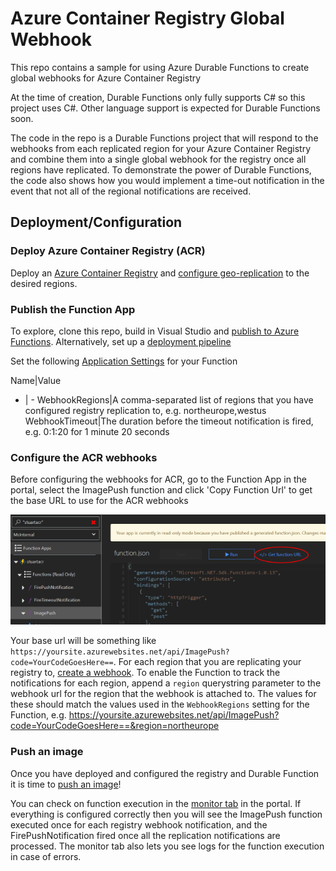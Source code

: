 # Azure Container Registry Global Webhook
This repo contains a sample for using Azure Durable Functions to create global webhooks for Azure Container Registry

At the time of creation, Durable Functions only fully supports C# so this project uses C#. Other language support is expected for Durable Functions soon.

The code in the repo is a Durable Functions project that will respond to the webhooks from each replicated region for your Azure Container Registry and combine them into a single global webhook for the registry once all regions have replicated. To demonstrate the power of Durable Functions, the code also shows how you would implement a time-out notification in the event that not all of the regional notifications are received.

## Deployment/Configuration

### Deploy Azure Container Registry (ACR)
Deploy an [Azure Container Registry](https://docs.microsoft.com/en-gb/azure/container-registry/) and [configure geo-replication](https://docs.microsoft.com/en-gb/azure/container-registry/container-registry-tutorial-prepare-registry#configure-geo-replication) to the desired regions.

### Publish the Function App
To explore, clone this repo, build in Visual Studio and [publish to Azure Functions](https://docs.microsoft.com/en-gb/azure/azure-functions/functions-develop-vs#publish-to-azure). Alternatively, set up a [deployment pipeline](https://docs.microsoft.com/en-gb/azure/azure-functions/functions-continuous-deployment)

Set the following [Application Settings](https://docs.microsoft.com/en-gb/azure/azure-functions/functions-how-to-use-azure-function-app-settings#settings) for your Function

Name|Value
- | -
WebhookRegions|A comma-separated list of regions that you have configured registry replication to, e.g. northeurope,westus
WebhookTimeout|The duration before the timeout notification is fired, e.g. 0:1:20 for 1 minute 20 seconds

### Configure the ACR webhooks

Before configuring the webhooks for ACR, go to the Function App in the portal, select the ImagePush function and click 'Copy Function Url' to get the base URL to use for the ACR webhooks

![Getting the function URL](images/get-function-url.png)

Your base url will be something like `https://yoursite.azurewebsites.net/api/ImagePush?code=YourCodeGoesHere==`. For each region that you are replicating your registry to, [create a webhook](https://docs.microsoft.com/en-gb/azure/container-registry/container-registry-webhook).  To enable the Function to track the notifications for each region, append a `region` querystring parameter to the webhook url for the region that the webhook is attached to. The values for these should match the values used in the `WebhookRegions` setting for the Function, e.g. https://yoursite.azurewebsites.net/api/ImagePush?code=YourCodeGoesHere==&region=northeurope

### Push an image

Once you have deployed and configured the registry and Durable Function it is time to [push an image](https://docs.microsoft.com/en-gb/azure/container-registry/container-registry-webhook)!

You can check on function execution in the [monitor tab](https://docs.microsoft.com/en-gb/azure/azure-functions/functions-monitoring#view-telemetry-in-monitor-tab) in the portal. If everything is configured correctly then you will see the ImagePush function executed once for each registry webhook notification, and the FirePushNotification fired once all the replication notifications are processed. The monitor tab also lets you see logs for the function execution in case of errors.
